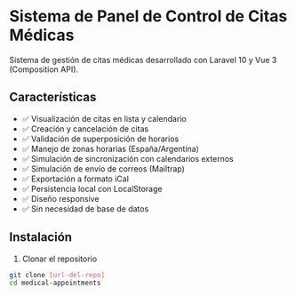 # Sistema de Panel de Control de Citas Médicas

Sistema de gestión de citas médicas desarrollado con Laravel 10 y Vue 3 (Composition API).

## Características

- ✅ Visualización de citas en lista y calendario
- ✅ Creación y cancelación de citas
- ✅ Validación de superposición de horarios
- ✅ Manejo de zonas horarias (España/Argentina)
- ✅ Simulación de sincronización con calendarios externos
- ✅ Simulación de envío de correos (Mailtrap)
- ✅ Exportación a formato iCal
- ✅ Persistencia local con LocalStorage
- ✅ Diseño responsive
- ✅ Sin necesidad de base de datos

## Instalación

1. Clonar el repositorio

```bash
git clone [url-del-repo]
cd medical-appointments
```
